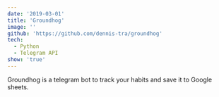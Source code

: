 ```yaml
---
date: '2019-03-01'
title: 'Groundhog'
image: ''
github: 'https://github.com/dennis-tra/groundhog'
tech:
  - Python
  - Telegram API
show: 'true'
---
```


Groundhog is a telegram bot to track your habits and save it to Google sheets.
